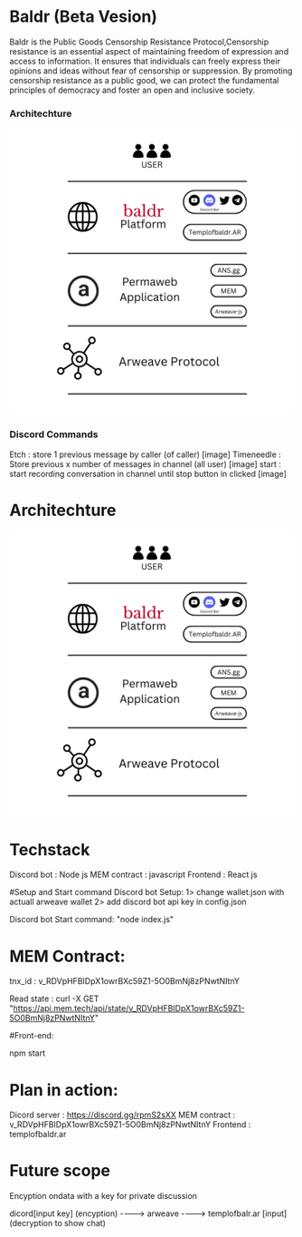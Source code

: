 # Baldr (Beta Vesion)
Baldr is the Public Goods Censorship Resistance Protocol,Censorship resistance is an essential aspect of maintaining freedom of expression and access to information. It ensures that individuals can freely express their opinions and ideas without fear of censorship or suppression. By promoting censorship resistance as a public good, we can protect the fundamental principles of democracy and foster an open and inclusive society.

### Architechture
![alt text](https://raw.githubusercontent.com/conduit-works/baldr/main/img/architecture.png "Architechture")



### Discord Commands

Etch : store 1 previous message by caller (of caller)
[image]
Timeneedle : Store previous x number of messages in channel (all user)
[image]
start : start recording conversation in channel until stop button in clicked
[image]


# Architechture

![alt tect](https://raw.githubusercontent.com/conduit-works/baldr/main/img/architecture.png "Architechture")



# Techstack
Discord bot : Node js
MEM contract : javascript
Frontend : React js

#Setup and Start command
Discord bot Setup:
1> change wallet.json with actuall arweave wallet
2> add discord bot api key in config.json

Discord bot Start command: 
"node index.js"



# MEM Contract:

tnx_id : v_RDVpHFBIDpX1owrBXc59Z1-5O0BmNj8zPNwtNItnY

Read state :
curl -X GET "https://api.mem.tech/api/state/v_RDVpHFBIDpX1owrBXc59Z1-5O0BmNj8zPNwtNItnY"

#Front-end:

npm start



# Plan in action:

Dicord server : https://discord.gg/rpmS2sXX
MEM contract : v_RDVpHFBIDpX1owrBXc59Z1-5O0BmNj8zPNwtNItnY
Frontend : templofbaldr.ar

# Future scope

Encyption ondata with a key for private discussion

dicord[input key] (encyption) ----> arweave ---->  templofbalr.ar [input] (decryption to show chat)
